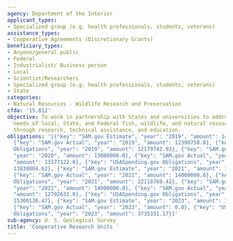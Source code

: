 ```yaml
---
agency: Department of the Interior
applicant_types:
- Specialized group (e.g. health professionals, students, veterans)
assistance_types:
- Cooperative Agreements (Discretionary Grants)
beneficiary_types:
- Anyone/general public
- Federal
- Industrialist/ Business person
- Local
- Scientist/Researchers
- Specialized group (e.g. health professionals, students, veterans)
- State
categories:
- Natural Resources - Wildlife Research and Preservation
cfda: '15.812'
objective: To work in partnership with States and universities to address the information
  needs of local, State, and Federal fish, wildlife, and natural resource agencies
  through research, technical assistance, and education.
obligations: '[{"key": "SAM.gov Estimate", "year": "2019", "amount": 14000000.0},
  {"key": "SAM.gov Actual", "year": "2019", "amount": 12390750.0}, {"key": "USASpending.gov
  Obligations", "year": "2019", "amount": 12179742.93}, {"key": "SAM.gov Estimate",
  "year": "2020", "amount": 13000000.0}, {"key": "SAM.gov Actual", "year": "2020",
  "amount": 13377122.0}, {"key": "USASpending.gov Obligations", "year": "2020", "amount":
  13838804.62}, {"key": "SAM.gov Estimate", "year": "2021", "amount": 14000000.0},
  {"key": "SAM.gov Actual", "year": "2021", "amount": 14000000.0}, {"key": "USASpending.gov
  Obligations", "year": "2021", "amount": 22118769.42}, {"key": "SAM.gov Estimate",
  "year": "2022", "amount": 14000000.0}, {"key": "SAM.gov Actual", "year": "2022",
  "amount": 12702632.0}, {"key": "USASpending.gov Obligations", "year": "2022", "amount":
  15300136.47}, {"key": "SAM.gov Estimate", "year": "2023", "amount": 13000000.0},
  {"key": "SAM.gov Actual", "year": "2023", "amount": 0.0}, {"key": "USASpending.gov
  Obligations", "year": "2023", "amount": 3735331.17}]'
sub-agency: U. S. Geological Survey
title: 'Cooperative Research Units '
---
```

